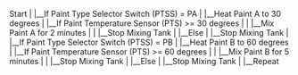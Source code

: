 Start
|
|__If Paint Type Selector Switch (PTSS) = PA
|   |__Heat Paint A to 30 degrees
|   |__If Paint Temperature Sensor (PTS) >= 30 degrees
|   |   |__Mix Paint A for 2 minutes
|   |   |__Stop Mixing Tank
|   |__Else
|       |__Stop Mixing Tank
|
|__If Paint Type Selector Switch (PTSS) = PB
|   |__Heat Paint B to 60 degrees
|   |__If Paint Temperature Sensor (PTS) >= 60 degrees
|   |   |__Mix Paint B for 5 minutes
|   |   |__Stop Mixing Tank
|   |__Else
|       |__Stop Mixing Tank
|
|__Repeat
